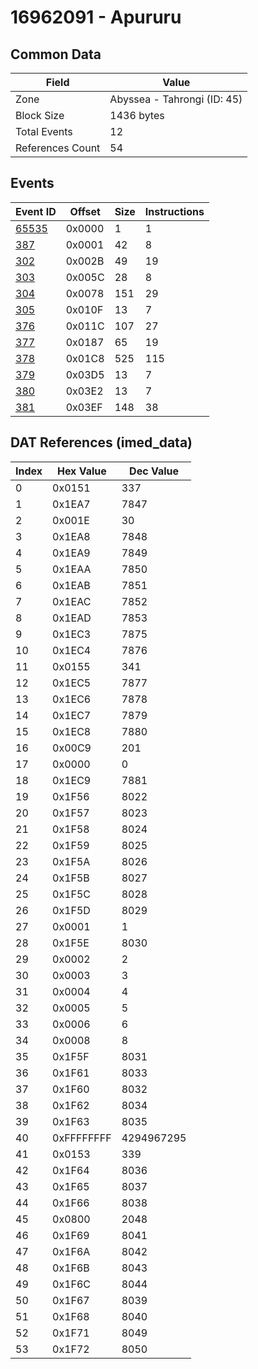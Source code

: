 # 16962091 - Apururu

## Common Data

| Field            | Value                       |
|------------------|-----------------------------|
| Zone             | Abyssea - Tahrongi (ID: 45) |
| Block Size       | 1436 bytes                  |
| Total Events     | 12                          |
| References Count | 54                          |

## Events

| Event ID            | Offset   |   Size |   Instructions |
|---------------------|----------|--------|----------------|
| [65535](./65535.md) | 0x0000   |      1 |              1 |
| [387](./387.md)     | 0x0001   |     42 |              8 |
| [302](./302.md)     | 0x002B   |     49 |             19 |
| [303](./303.md)     | 0x005C   |     28 |              8 |
| [304](./304.md)     | 0x0078   |    151 |             29 |
| [305](./305.md)     | 0x010F   |     13 |              7 |
| [376](./376.md)     | 0x011C   |    107 |             27 |
| [377](./377.md)     | 0x0187   |     65 |             19 |
| [378](./378.md)     | 0x01C8   |    525 |            115 |
| [379](./379.md)     | 0x03D5   |     13 |              7 |
| [380](./380.md)     | 0x03E2   |     13 |              7 |
| [381](./381.md)     | 0x03EF   |    148 |             38 |

## DAT References (imed_data)

|   Index | Hex Value   |   Dec Value |
|---------|-------------|-------------|
|       0 | 0x0151      |         337 |
|       1 | 0x1EA7      |        7847 |
|       2 | 0x001E      |          30 |
|       3 | 0x1EA8      |        7848 |
|       4 | 0x1EA9      |        7849 |
|       5 | 0x1EAA      |        7850 |
|       6 | 0x1EAB      |        7851 |
|       7 | 0x1EAC      |        7852 |
|       8 | 0x1EAD      |        7853 |
|       9 | 0x1EC3      |        7875 |
|      10 | 0x1EC4      |        7876 |
|      11 | 0x0155      |         341 |
|      12 | 0x1EC5      |        7877 |
|      13 | 0x1EC6      |        7878 |
|      14 | 0x1EC7      |        7879 |
|      15 | 0x1EC8      |        7880 |
|      16 | 0x00C9      |         201 |
|      17 | 0x0000      |           0 |
|      18 | 0x1EC9      |        7881 |
|      19 | 0x1F56      |        8022 |
|      20 | 0x1F57      |        8023 |
|      21 | 0x1F58      |        8024 |
|      22 | 0x1F59      |        8025 |
|      23 | 0x1F5A      |        8026 |
|      24 | 0x1F5B      |        8027 |
|      25 | 0x1F5C      |        8028 |
|      26 | 0x1F5D      |        8029 |
|      27 | 0x0001      |           1 |
|      28 | 0x1F5E      |        8030 |
|      29 | 0x0002      |           2 |
|      30 | 0x0003      |           3 |
|      31 | 0x0004      |           4 |
|      32 | 0x0005      |           5 |
|      33 | 0x0006      |           6 |
|      34 | 0x0008      |           8 |
|      35 | 0x1F5F      |        8031 |
|      36 | 0x1F61      |        8033 |
|      37 | 0x1F60      |        8032 |
|      38 | 0x1F62      |        8034 |
|      39 | 0x1F63      |        8035 |
|      40 | 0xFFFFFFFF  |  4294967295 |
|      41 | 0x0153      |         339 |
|      42 | 0x1F64      |        8036 |
|      43 | 0x1F65      |        8037 |
|      44 | 0x1F66      |        8038 |
|      45 | 0x0800      |        2048 |
|      46 | 0x1F69      |        8041 |
|      47 | 0x1F6A      |        8042 |
|      48 | 0x1F6B      |        8043 |
|      49 | 0x1F6C      |        8044 |
|      50 | 0x1F67      |        8039 |
|      51 | 0x1F68      |        8040 |
|      52 | 0x1F71      |        8049 |
|      53 | 0x1F72      |        8050 |

